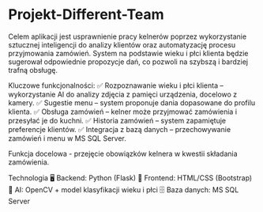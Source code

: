# Projekt-Different-Team

Celem aplikacji jest usprawnienie pracy kelnerów poprzez wykorzystanie sztucznej inteligencji do analizy klientów oraz automatyzację procesu przyjmowania zamówień. System na podstawie wieku i płci klienta będzie sugerował odpowiednie propozycje dań, co pozwoli na szybszą i bardziej trafną obsługę.


Kluczowe funkcjonalności:
✅ Rozpoznawanie wieku i płci klienta – wykorzystanie AI do analizy zdjęcia z pamięci urządzenia, docelowo z kamery.
✅ Sugestie menu – system proponuje dania dopasowane do profilu klienta.
✅ Obsługa zamówień – kelner może przyjmować zamówienia i przesyłać je do kuchni.
✅ Historia zamówień – system zapamiętuje preferencje klientów.
✅ Integracja z bazą danych – przechowywanie zamówień i menu w MS SQL Server.



Funkcja docelowa - przejęcie obowiązków kelnera w kwestii składania zamówienia.



Technologia
🖥 Backend: Python (Flask)
📱 Frontend: HTML/CSS (Bootstrap)
🧠 AI: OpenCV + model klasyfikacji wieku i płci
🗄 Baza danych: MS SQL Server
